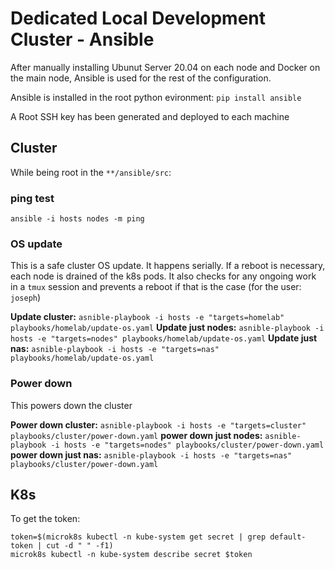 # Dedicated Local Development Cluster - Ansible

After manually installing Ubunut Server 20.04 on each node and Docker on the
main node, Ansible is used for the rest of the configuration.

Ansible is installed in the root python evironment: `pip install ansible`

A Root SSH key has been generated and deployed to each machine

## Cluster
While being root in the `**/ansible/src`:

### ping test
`ansible -i hosts nodes -m ping`

### OS update
This is a safe cluster OS update. It happens serially. If a reboot is necessary,
each node is drained of the k8s pods. It also checks for any ongoing work in a 
`tmux` session and prevents a reboot if that is the case (for the user: `joseph`)

**Update cluster:** `asnible-playbook -i hosts -e "targets=homelab" playbooks/homelab/update-os.yaml`
**Update just nodes:** `asnible-playbook -i hosts -e "targets=nodes" playbooks/homelab/update-os.yaml`
**Update just nas:** `asnible-playbook -i hosts -e "targets=nas" playbooks/homelab/update-os.yaml`

### Power down
This powers down the cluster

**Power down cluster:** `asnible-playbook -i hosts -e "targets=cluster" playbooks/cluster/power-down.yaml`
**power down just nodes:** `asnible-playbook -i hosts -e "targets=nodes" playbooks/cluster/power-down.yaml`
**power down just nas:** `asnible-playbook -i hosts -e "targets=nas" playbooks/cluster/power-down.yaml`


## K8s

To get the token:
```
token=$(microk8s kubectl -n kube-system get secret | grep default-token | cut -d " " -f1)
microk8s kubectl -n kube-system describe secret $token
```
